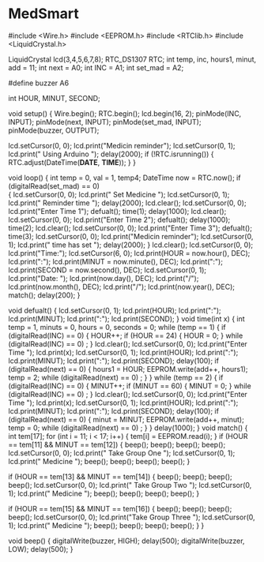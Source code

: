 # MedSmart
#include <Wire.h>
#include <EEPROM.h>
#include <RTClib.h>
#include <LiquidCrystal.h>

LiquidCrystal lcd(3,4,5,6,7,8);
RTC_DS1307 RTC;
int temp, inc, hours1, minut, add = 11;
int next = A0;
int INC = A1;
int set_mad = A2;

#define buzzer A6

int HOUR, MINUT, SECOND;

void setup() {
  Wire.begin();
  RTC.begin();
  lcd.begin(16, 2);
  pinMode(INC, INPUT);
  pinMode(next, INPUT);
  pinMode(set_mad, INPUT);
  pinMode(buzzer, OUTPUT);

  lcd.setCursor(0, 0);
  lcd.print("Medicin reminder");
  lcd.setCursor(0, 1);
  lcd.print(" Using Arduino  ");
  delay(2000);
  if (!RTC.isrunning()) {
    RTC.adjust(DateTime(__DATE__, __TIME__));
  }
}

void loop() {
  int temp = 0, val = 1, temp4;
  DateTime now = RTC.now();
  if (digitalRead(set_mad) == 0)  
  {
    lcd.setCursor(0, 0);
    lcd.print("  Set Medicine  ");
    lcd.setCursor(0, 1);
    lcd.print("  Reminder time ");
    delay(2000);
    lcd.clear();
    lcd.setCursor(0, 0);
    lcd.print("Enter Time 1");
    defualt();
    time(1);
    delay(1000);
    lcd.clear();
    lcd.setCursor(0, 0);
    lcd.print("Enter Time 2");
    defualt();
    delay(1000);
    time(2);
    lcd.clear();
    lcd.setCursor(0, 0);
    lcd.print("Enter Time 3");
    defualt();
    time(3);
    lcd.setCursor(0, 0);
    lcd.print("Medicin reminder");
    lcd.setCursor(0, 1);
    lcd.print("  time has set  ");
    delay(2000);
  }
  lcd.clear();
  lcd.setCursor(0, 0);
  lcd.print("Time:");
  lcd.setCursor(6, 0);
  lcd.print(HOUR = now.hour(), DEC);
  lcd.print(":");
  lcd.print(MINUT = now.minute(), DEC);
  lcd.print(":");
  lcd.print(SECOND = now.second(), DEC);
  lcd.setCursor(0, 1);
  lcd.print("Date: ");
  lcd.print(now.day(), DEC);
  lcd.print("/");
  lcd.print(now.month(), DEC);
  lcd.print("/");
  lcd.print(now.year(), DEC);
  match();
  delay(200);
}

void defualt() {
  lcd.setCursor(0, 1);
  lcd.print(HOUR);
  lcd.print(":");
  lcd.print(MINUT);
  lcd.print(":");
  lcd.print(SECOND);
}
void time(int x) {
  int temp = 1, minuts = 0, hours = 0, seconds = 0;
  while (temp == 1) {
    if (digitalRead(INC) == 0) {
      HOUR++;
      if (HOUR == 24) {
        HOUR = 0;
      }
      while (digitalRead(INC) == 0)
        ;
    }
    lcd.clear();
    lcd.setCursor(0, 0);
    lcd.print("Enter Time ");
    lcd.print(x);
    lcd.setCursor(0, 1);
    lcd.print(HOUR);
    lcd.print(":");
    lcd.print(MINUT);
    lcd.print(":");
    lcd.print(SECOND);
    delay(100);
    if (digitalRead(next) == 0) {
      hours1 = HOUR;
      EEPROM.write(add++, hours1);
      temp = 2;
      while (digitalRead(next) == 0)
        ;
    }
  }
  while (temp == 2) {
    if (digitalRead(INC) == 0) {
      MINUT++;
      if (MINUT == 60) { MINUT = 0; }
      while (digitalRead(INC) == 0)
        ;
    }
    lcd.clear();
    lcd.setCursor(0, 0);
    lcd.print("Enter Time ");
    lcd.print(x);
    lcd.setCursor(0, 1);
    lcd.print(HOUR);
    lcd.print(":");
    lcd.print(MINUT);
    lcd.print(":");
    lcd.print(SECOND);
    delay(100);
    if (digitalRead(next) == 0) {
      minut = MINUT;
      EEPROM.write(add++, minut);
      temp = 0;
      while (digitalRead(next) == 0)
        ;
    }
  }
  delay(1000);
}
void match() {
  int tem[17];
  for (int i = 11; i < 17; i++) {
    tem[i] = EEPROM.read(i);
  }
  if (HOUR == tem[11] && MINUT == tem[12]) {
    beep();
    beep();
    beep();
    beep();
    lcd.setCursor(0, 0);
    lcd.print("  Take Group One  ");
    lcd.setCursor(0, 1);
    lcd.print("     Medicine     ");
    beep();
    beep();
    beep();
    beep();
  }

  if (HOUR == tem[13] && MINUT == tem[14]) {
    beep();
    beep();
    beep();
    beep();
    lcd.setCursor(0, 0);
    lcd.print("  Take Group Two  ");
    lcd.setCursor(0, 1);
    lcd.print("     Medicine     ");
    beep();
    beep();
    beep();
    beep();
  }


  if (HOUR == tem[15] && MINUT == tem[16]) {
    beep();
    beep();
    beep();
    beep();
    lcd.setCursor(0, 0);
    lcd.print("Take Group Three ");
    lcd.setCursor(0, 1);
    lcd.print("     Medicine    ");
    beep();
    beep();
    beep();
    beep();
  }
}

void beep() {
  digitalWrite(buzzer, HIGH);
  delay(500);
  digitalWrite(buzzer, LOW);
  delay(500);
}
